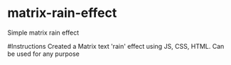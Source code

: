 # matrix-rain-effect
Simple matrix rain effect

#Instructions
Created a Matrix text 'rain' effect using JS, CSS, HTML.  Can be used for any purpose

